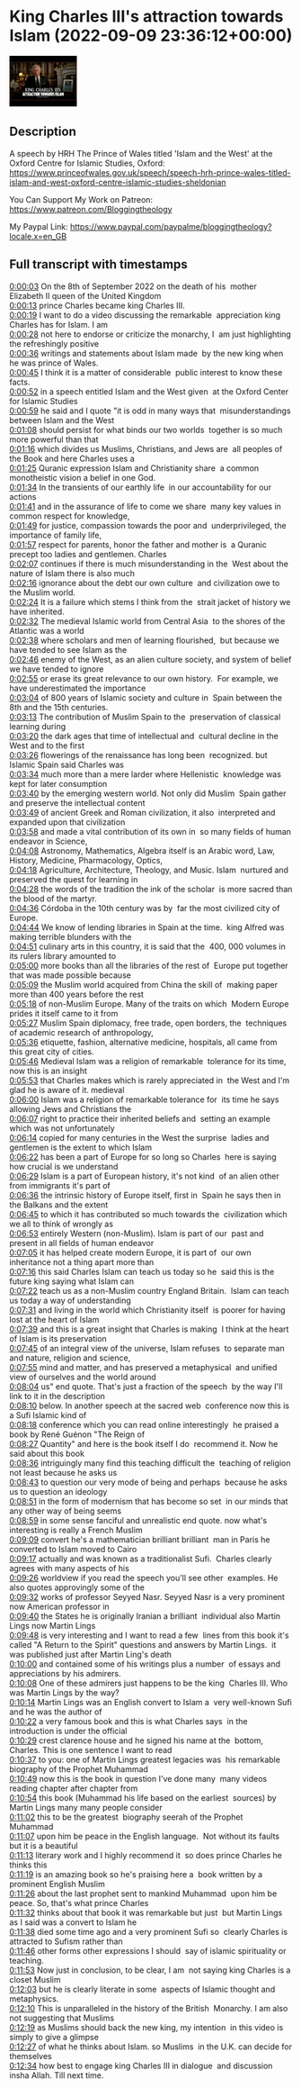 # King Charles III's attraction towards Islam (2022-09-09 23:36:12+00:00)

![alt King Charles III's attraction towards Islam](1JE0WCVJbNg.jpg "King Charles III's attraction towards Islam")

## Description

A speech by HRH The Prince of Wales titled 'Islam and the West' at the Oxford Centre for Islamic Studies, Oxford: https://www.princeofwales.gov.uk/speech/speech-hrh-prince-wales-titled-islam-and-west-oxford-centre-islamic-studies-sheldonian

You Can Support My Work on Patreon:
https://www.patreon.com/Bloggingtheology

My Paypal Link: 
https://www.paypal.com/paypalme/bloggingtheology?locale.x=en_GB



## Full transcript with timestamps

[0:00:03](https://youtu.be/1JE0WCVJbNg?t=3) On the 8th of September 2022 on the death of his 
mother Elizabeth II queen of the United Kingdom    
[0:00:13](https://youtu.be/1JE0WCVJbNg?t=13) prince Charles became king Charles III.   
[0:00:19](https://youtu.be/1JE0WCVJbNg?t=19) I want to do a video discussing the remarkable 
appreciation king Charles has for Islam. I am    
[0:00:28](https://youtu.be/1JE0WCVJbNg?t=28) not here to endorse or criticize the monarchy, I 
am just highlighting the refreshingly positive    
[0:00:36](https://youtu.be/1JE0WCVJbNg?t=36) writings and statements about Islam made 
by the new king when he was prince of Wales.    
[0:00:45](https://youtu.be/1JE0WCVJbNg?t=45) I think it is a matter of considerable 
public interest to know these facts.    
[0:00:52](https://youtu.be/1JE0WCVJbNg?t=52) in a speech entitled Islam and the West given 
at the Oxford Center for Islamic Studies    
[0:00:59](https://youtu.be/1JE0WCVJbNg?t=59) he said and I quote "it is odd in many ways that 
misunderstandings between Islam and the West    
[0:01:08](https://youtu.be/1JE0WCVJbNg?t=68) should persist for what binds our two worlds 
together is so much more powerful than that    
[0:01:16](https://youtu.be/1JE0WCVJbNg?t=76) which divides us Muslims, Christians, and Jews are 
all peoples of the Book and here Charles uses a    
[0:01:25](https://youtu.be/1JE0WCVJbNg?t=85) Quranic expression Islam and Christianity share 
a common monotheistic vision a belief in one God.    
[0:01:34](https://youtu.be/1JE0WCVJbNg?t=94) In the transients of our earthly life 
in our accountability for our actions    
[0:01:41](https://youtu.be/1JE0WCVJbNg?t=101) and in the assurance of life to come we share 
many key values in common respect for knowledge,    
[0:01:49](https://youtu.be/1JE0WCVJbNg?t=109) for justice, compassion towards the poor and 
underprivileged, the importance of family life,    
[0:01:57](https://youtu.be/1JE0WCVJbNg?t=117) respect for parents, honor the father and mother is 
a Quranic precept too ladies and gentlemen. Charles    
[0:02:07](https://youtu.be/1JE0WCVJbNg?t=127) continues if there is much misunderstanding in the 
West about the nature of Islam there is also much    
[0:02:16](https://youtu.be/1JE0WCVJbNg?t=136) ignorance about the debt our own culture 
and civilization owe to the Muslim world.    
[0:02:24](https://youtu.be/1JE0WCVJbNg?t=144) It is a failure which stems I think from the 
strait jacket of history we have inherited.    
[0:02:32](https://youtu.be/1JE0WCVJbNg?t=152) The medieval Islamic world from Central Asia 
to the shores of the Atlantic was a world    
[0:02:38](https://youtu.be/1JE0WCVJbNg?t=158) where scholars and men of learning flourished, 
but because we have tended to see Islam as the    
[0:02:46](https://youtu.be/1JE0WCVJbNg?t=166) enemy of the West, as an alien culture society,
and system of belief we have tended to ignore    
[0:02:55](https://youtu.be/1JE0WCVJbNg?t=175) or erase its great relevance to our own history. 
For example, we have underestimated the importance    
[0:03:04](https://youtu.be/1JE0WCVJbNg?t=184) of 800 years of Islamic society and culture in 
Spain between the 8th and the 15th centuries.    
[0:03:13](https://youtu.be/1JE0WCVJbNg?t=193) The contribution of Muslim Spain to the 
preservation of classical learning during    
[0:03:20](https://youtu.be/1JE0WCVJbNg?t=200) the dark ages that time of intellectual and 
cultural decline in the West and to the first    
[0:03:26](https://youtu.be/1JE0WCVJbNg?t=206) flowerings of the renaissance has long been 
recognized. but Islamic Spain said Charles was    
[0:03:34](https://youtu.be/1JE0WCVJbNg?t=214) much more than a mere larder where Hellenistic 
knowledge was kept for later consumption    
[0:03:40](https://youtu.be/1JE0WCVJbNg?t=220) by the emerging western world. Not only did Muslim 
Spain gather and preserve the intellectual content    
[0:03:49](https://youtu.be/1JE0WCVJbNg?t=229) of ancient Greek and Roman civilization, it also 
interpreted and expanded upon that civilization    
[0:03:58](https://youtu.be/1JE0WCVJbNg?t=238) and made a vital contribution of its own in 
so many fields of human endeavor in Science,  
[0:04:08](https://youtu.be/1JE0WCVJbNg?t=248) Astronomy, Mathematics, Algebra itself is an Arabic word, Law, History, Medicine, Pharmacology, Optics,   
[0:04:18](https://youtu.be/1JE0WCVJbNg?t=258) Agriculture, Architecture, Theology, and Music. Islam 
nurtured and preserved the quest for learning in    
[0:04:28](https://youtu.be/1JE0WCVJbNg?t=268) the words of the tradition the ink of the scholar 
is more sacred than the blood of the martyr.    
[0:04:36](https://youtu.be/1JE0WCVJbNg?t=276) Córdoba in the 10th century was by 
far the most civilized city of Europe.    
[0:04:44](https://youtu.be/1JE0WCVJbNg?t=284) We know of lending libraries in Spain at the time. 
king Alfred was making terrible blunders with the    
[0:04:51](https://youtu.be/1JE0WCVJbNg?t=291) culinary arts in this country, it is said that the 
400, 000 volumes in its rulers library amounted to    
[0:05:00](https://youtu.be/1JE0WCVJbNg?t=300) more books than all the libraries of the rest of 
Europe put together that was made possible because    
[0:05:09](https://youtu.be/1JE0WCVJbNg?t=309) the Muslim world acquired from China the skill of 
making paper more than 400 years before the rest    
[0:05:18](https://youtu.be/1JE0WCVJbNg?t=318) of non-Muslim Europe. Many of the traits on which 
Modern Europe prides it itself came to it from    
[0:05:27](https://youtu.be/1JE0WCVJbNg?t=327) Muslim Spain diplomacy, free trade, open borders, the 
techniques of academic research of anthropology,   
[0:05:36](https://youtu.be/1JE0WCVJbNg?t=336) etiquette, fashion, alternative medicine, hospitals, 
all came from this great city of cities.   
[0:05:46](https://youtu.be/1JE0WCVJbNg?t=346) Medieval Islam was a religion of remarkable 
tolerance for its time, now this is an insight    
[0:05:53](https://youtu.be/1JE0WCVJbNg?t=353) that Charles makes which is rarely appreciated in 
the West and I'm glad he is aware of it. medieval    
[0:06:00](https://youtu.be/1JE0WCVJbNg?t=360) Islam was a religion of remarkable tolerance for 
its time he says allowing Jews and Christians the    
[0:06:07](https://youtu.be/1JE0WCVJbNg?t=367) right to practice their inherited beliefs and 
setting an example which was not unfortunately    
[0:06:14](https://youtu.be/1JE0WCVJbNg?t=374) copied for many centuries in the West the surprise 
ladies and gentlemen is the extent to which Islam    
[0:06:22](https://youtu.be/1JE0WCVJbNg?t=382) has been a part of Europe for so long so Charles 
here is saying how crucial is we understand    
[0:06:29](https://youtu.be/1JE0WCVJbNg?t=389) Islam is a part of European history, it's not kind 
of an alien other from immigrants it's part of    
[0:06:36](https://youtu.be/1JE0WCVJbNg?t=396) the intrinsic history of Europe itself, first in 
Spain he says then in the Balkans and the extent    
[0:06:45](https://youtu.be/1JE0WCVJbNg?t=405) to which it has contributed so much towards the 
civilization which we all to think of wrongly as    
[0:06:53](https://youtu.be/1JE0WCVJbNg?t=413) entirely Western (non-Muslim). Islam is part of our 
past and present in all fields of human endeavor    
[0:07:05](https://youtu.be/1JE0WCVJbNg?t=425) it has helped create modern Europe, it is part of 
our own inheritance not a thing apart more than    
[0:07:16](https://youtu.be/1JE0WCVJbNg?t=436) this said Charles Islam can teach us today so he 
said this is the future king saying what Islam can    
[0:07:22](https://youtu.be/1JE0WCVJbNg?t=442) teach us as a non-Muslim country England Britain. 
Islam can teach us today a way of understanding    
[0:07:31](https://youtu.be/1JE0WCVJbNg?t=451) and living in the world which Christianity itself 
is poorer for having lost at the heart of Islam    
[0:07:39](https://youtu.be/1JE0WCVJbNg?t=459) and this is a great insight that Charles is making 
I think at the heart of Islam is its preservation    
[0:07:45](https://youtu.be/1JE0WCVJbNg?t=465) of an integral view of the universe, Islam refuses 
to separate man and nature, religion and science,    
[0:07:55](https://youtu.be/1JE0WCVJbNg?t=475) mind and matter, and has preserved a metaphysical 
and unified view of ourselves and the world around    
[0:08:04](https://youtu.be/1JE0WCVJbNg?t=484) us" end quote. That's just a fraction of the speech 
by the way I'll link to it in the description    
[0:08:10](https://youtu.be/1JE0WCVJbNg?t=490) below. In another speech at the sacred web 
conference now this is a Sufi Islamic kind of    
[0:08:18](https://youtu.be/1JE0WCVJbNg?t=498) conference which you can read online interestingly 
he praised a book by  René Guénon "The Reign of    
[0:08:27](https://youtu.be/1JE0WCVJbNg?t=507) Quantity" and here is the book itself I do 
recommend it. Now he said about this book    
[0:08:36](https://youtu.be/1JE0WCVJbNg?t=516) intriguingly many find this teaching difficult the 
teaching of religion not least because he asks us    
[0:08:43](https://youtu.be/1JE0WCVJbNg?t=523) to question our very mode of being and perhaps 
because he asks us to question an ideology    
[0:08:51](https://youtu.be/1JE0WCVJbNg?t=531) in the form of modernism that has become so set 
in our minds that any other way of being seems    
[0:08:59](https://youtu.be/1JE0WCVJbNg?t=539) in some sense fanciful and unrealistic end quote.
now what's interesting is really a French Muslim    
[0:09:09](https://youtu.be/1JE0WCVJbNg?t=549) convert he's a mathematician brilliant brilliant 
man in Paris he converted to Islam moved to Cairo    
[0:09:17](https://youtu.be/1JE0WCVJbNg?t=557) actually and was known as a traditionalist Sufi. 
Charles clearly agrees with many aspects of his    
[0:09:26](https://youtu.be/1JE0WCVJbNg?t=566) worldview if you read the speech you'll see other 
examples. He also quotes approvingly some of the    
[0:09:32](https://youtu.be/1JE0WCVJbNg?t=572) works of professor Seyyed Nasr. Seyyed Nasr is a very prominent now American professor in   
[0:09:40](https://youtu.be/1JE0WCVJbNg?t=580) the States he is originally Iranian a brilliant  individual also Martin Lings now Martin Lings    
[0:09:48](https://youtu.be/1JE0WCVJbNg?t=588) is very interesting and I want to read a few 
lines from this book it's called "A Return to the Spirit" questions and answers by Martin Lings. 
it was published just after Martin Ling's death    
[0:10:00](https://youtu.be/1JE0WCVJbNg?t=600) and contained some of his writings plus a number 
of essays and appreciations by his admirers.    
[0:10:08](https://youtu.be/1JE0WCVJbNg?t=608) One of these admirers just happens to be the king 
Charles III. Who was Martin Lings by the way?    
[0:10:14](https://youtu.be/1JE0WCVJbNg?t=614) Martin Lings was an English convert to Islam a 
very well-known Sufi and he was the author of    
[0:10:22](https://youtu.be/1JE0WCVJbNg?t=622) a very famous book and this is what Charles says 
in the introduction is under the official    
[0:10:29](https://youtu.be/1JE0WCVJbNg?t=629) crest clarence house and he signed his name at the 
bottom, Charles. This is one sentence I want to read    
[0:10:37](https://youtu.be/1JE0WCVJbNg?t=637) to you: one of Martin Lings greatest legacies was 
his remarkable biography of the Prophet Muhammad    
[0:10:49](https://youtu.be/1JE0WCVJbNg?t=649) now this is the book in question I've done many 
many videos reading chapter after chapter from    
[0:10:54](https://youtu.be/1JE0WCVJbNg?t=654) this book (Muhammad his life based on the earliest 
sources) by Martin Lings many many people consider    
[0:11:02](https://youtu.be/1JE0WCVJbNg?t=662) this to be the greatest 
biography seerah of the Prophet Muhammad    
[0:11:07](https://youtu.be/1JE0WCVJbNg?t=667) upon him be peace in the English language. 
Not without its faults but it is a beautiful    
[0:11:13](https://youtu.be/1JE0WCVJbNg?t=673) literary work and I highly recommend it 
so does prince Charles he thinks this    
[0:11:19](https://youtu.be/1JE0WCVJbNg?t=679) is an amazing book so he's praising here a 
book written by a prominent English Muslim    
[0:11:26](https://youtu.be/1JE0WCVJbNg?t=686) about the last prophet sent to mankind Muhammad 
upon him be peace. So, that's what prince Charles    
[0:11:32](https://youtu.be/1JE0WCVJbNg?t=692) thinks about that book it was remarkable but just 
but Martin Lings as I said was a convert to Islam he    
[0:11:38](https://youtu.be/1JE0WCVJbNg?t=698) died some time ago and a very prominent Sufi so 
clearly Charles is attracted to Sufism rather than    
[0:11:46](https://youtu.be/1JE0WCVJbNg?t=706) other forms other expressions I should 
say of islamic spirituality or teaching.    
[0:11:53](https://youtu.be/1JE0WCVJbNg?t=713) Now just in conclusion, to be clear, I am 
not saying king Charles is a closet Muslim    
[0:12:03](https://youtu.be/1JE0WCVJbNg?t=723) but he is clearly literate in some 
aspects of Islamic thought and metaphysics.   
[0:12:10](https://youtu.be/1JE0WCVJbNg?t=730) This is unparalleled in the history of the British 
Monarchy. I am also not suggesting that Muslims    
[0:12:19](https://youtu.be/1JE0WCVJbNg?t=739) as Muslims should back the new king, my intention 
in this video is simply to give a glimpse    
[0:12:27](https://youtu.be/1JE0WCVJbNg?t=747) of what he thinks about Islam. so Muslims 
in the U.K. can decide for themselves    
[0:12:34](https://youtu.be/1JE0WCVJbNg?t=754) how best to engage king Charles III in dialogue 
and discussion insha Allah. Till next time.  
